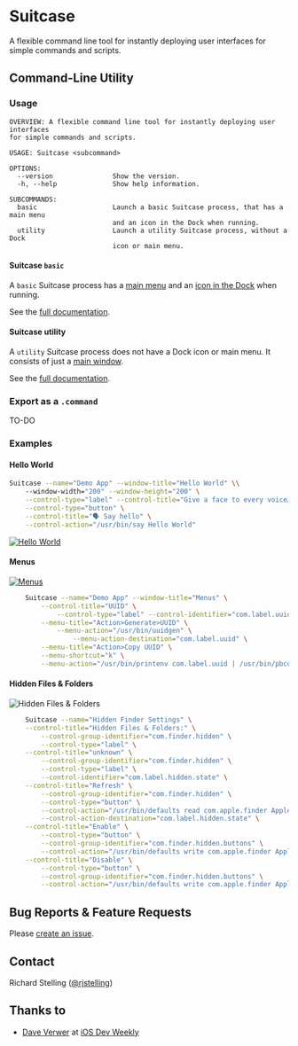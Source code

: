 # Suitcase

A flexible command line tool for instantly deploying user interfaces for simple commands and scripts. 

## Command-Line Utility

### Usage

	OVERVIEW: A flexible command line tool for instantly deploying user interfaces
	for simple commands and scripts.

	USAGE: Suitcase <subcommand>

	OPTIONS:
	  --version               Show the version.
	  -h, --help              Show help information.

	SUBCOMMANDS:
	  basic                   Launch a basic Suitcase process, that has a main menu
							  and an icon in the Dock when running.
	  utility                 Launch a utility Suitcase process, without a Dock
							  icon or main menu.

#### Suitcase `basic`

A `basic` Suitcase process has a [main menu](https://developer.apple.com/documentation/appkit/nsapplication/menus) and an [icon in the Dock](https://developer.apple.com/documentation/appkit/nsdocktile) when running.

See the [full documentation](./Basic.md).

#### Suitcase utility

A `utility` Suitcase process does not have a Dock icon or main menu. It consists of just a [main window](https://developer.apple.com/documentation/appkit/nswindow).

See the [full documentation](./Utility.md).

### Export as a `.command`

TO-DO 

### Examples

#### Hello World

```bash
Suitcase --name="Demo App" --window-title="Hello World" \\
	--window-width="200" --window-height="200" \
	--control-type="label" --control-title="Give a face to every voice…" \
	--control-type="button" \
	--control-title="🗣 Say hello" \
	--control-action="/usr/bin/say Hello World"
```

[![Hello World](./Resources/hello-world.gif)](https://vimeo.com/413136057)

#### Menus

[![Menus](./Resources/menus.gif)](https://vimeo.com/413141354)


```bash
	Suitcase --name="Demo App" --window-title="Menus" \
		--control-title="UUID" \
			--control-type="label" --control-identifier="com.label.uuid" \
		--menu-title="Action>Generate>UUID" \
			--menu-action="/usr/bin/uuidgen" \
				--menu-action-destination="com.label.uuid" \
		--menu-title="Action>Copy UUID" \
		--menu-shortcut="k" \
		--menu-action="/usr/bin/printenv com.label.uuid | /usr/bin/pbcopy"
```

#### Hidden Files & Folders

![Hidden Files & Folders](./Resources/hidden-files-abridged.gif)

```bash
	Suitcase --name="Hidden Finder Settings" \
	--control-title="Hidden Files & Folders:" \
		--control-group-identifier="com.finder.hidden" \
		--control-type="label" \
	--control-title="unknown" \
		--control-group-identifier="com.finder.hidden" \
		--control-type="label" \
		--control-identifier="com.label.hidden.state" \
	--control-title="Refresh" \
		--control-group-identifier="com.finder.hidden" \
		--control-type="button" \
		--control-action="/usr/bin/defaults read com.apple.finder AppleShowAllFiles | /usr/bin/sed s/1/Visible/g;s/0/Hidden/g" \
		--control-action-destination="com.label.hidden.state" \
	--control-title="Enable" \
		--control-type="button" \
		--control-group-identifier="com.finder.hidden.buttons" \
		--control-action="/usr/bin/defaults write com.apple.finder AppleShowAllFiles -bool TRUE & /usr/bin/killall Finder" \
	--control-title="Disable" \
		--control-type="button" \
		--control-group-identifier="com.finder.hidden.buttons" \
		--control-action="/usr/bin/defaults write com.apple.finder AppleShowAllFiles -bool FALSE & /usr/bin/killall Finder"
```

## Bug Reports & Feature Requests

Please [create an issue](https://github.com/Impedimenta/Suitcase/issues).

## Contact

Richard Stelling ([@rjstelling](https://twitter.com/rjstelling))

## Thanks to

- [Dave Verwer](https://github.com/daveverwer) at [iOS Dev Weekly](https://iosdevweekly.com)